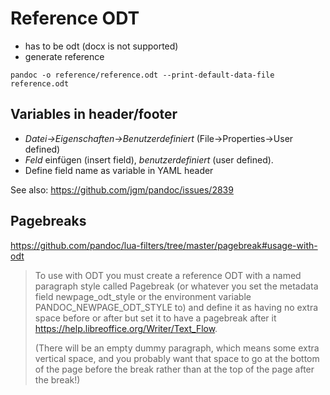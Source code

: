 # Reference ODT

- has to be odt (docx is not supported)
- generate reference

```
pandoc -o reference/reference.odt --print-default-data-file reference.odt
```

## Variables in header/footer

- *Datei-\>Eigenschaften-\>Benutzerdefiniert* (File-\>Properties-\>User defined)
- *Feld* einfügen (insert field), *benutzerdefiniert* (user defined).
- Define field name as variable in YAML header

See also: https://github.com/jgm/pandoc/issues/2839

## Pagebreaks

https://github.com/pandoc/lua-filters/tree/master/pagebreak#usage-with-odt

> To use with ODT you must create a reference ODT with a named paragraph style called Pagebreak (or whatever you set the metadata field newpage_odt_style or the environment variable PANDOC_NEWPAGE_ODT_STYLE to) and define it as having no extra space before or after but set it to have a pagebreak after it https://help.libreoffice.org/Writer/Text_Flow.
>
> (There will be an empty dummy paragraph, which means some extra vertical space, and you probably want that space to go at the bottom of the page before the break rather than at the top of the page after the break!)
